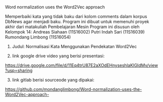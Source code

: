 Word normalization uses the Word2Vec approach 

Memperbaiki kata yang tidak baku dari kolom comments dalam korpus DbNews agar menjadi baku. Program ini dibuat untuk memenuhi proyek akhir dari matakuliah Pembelajaran Mesin Program ini disusun oleh Kelompok 14:
Andreas Siahaan (11S16002)
Putri Indah Sari (11S16039)
Rumondang Limbong (11S16054)

1. Judul: Normalisasi Kata Menggunakan Pendekatan Word2Vec

2. link google drive video yang berisi presentasi:

https://drive.google.com/file/d/11Eq4trU87E2aXOdEHnyseshlaKlGIdMv/view?usp=sharing

3. link gitlab berisi sourceode yang dipakai:

https://github.com/mondanglimbong/Word-normalization-uses-the-Word2Vec-approach-
